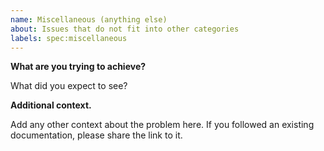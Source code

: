 ```yaml
---
name: Miscellaneous (anything else)
about: Issues that do not fit into other categories
labels: spec:miscellaneous
---
```


**What are you trying to achieve?**

What did you expect to see?

**Additional context.**

Add any other context about the problem here. If you followed an existing documentation, please share the link to it.
